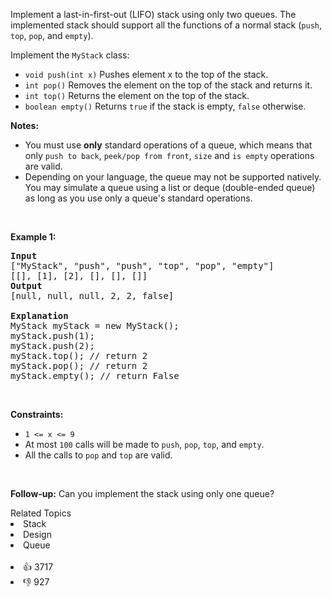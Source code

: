 <p>Implement a last-in-first-out (LIFO) stack using only two queues. The implemented stack should support all the functions of a normal stack (<code>push</code>, <code>top</code>, <code>pop</code>, and <code>empty</code>).</p>

<p>Implement the <code>MyStack</code> class:</p>

<ul> 
 <li><code>void push(int x)</code> Pushes element x to the top of the stack.</li> 
 <li><code>int pop()</code> Removes the element on the top of the stack and returns it.</li> 
 <li><code>int top()</code> Returns the element on the top of the stack.</li> 
 <li><code>boolean empty()</code> Returns <code>true</code> if the stack is empty, <code>false</code> otherwise.</li> 
</ul>

<p><b>Notes:</b></p>

<ul> 
 <li>You must use <strong>only</strong> standard operations of a queue, which means that only <code>push to back</code>, <code>peek/pop from front</code>, <code>size</code> and <code>is empty</code> operations are valid.</li> 
 <li>Depending on your language, the queue may not be supported natively. You may simulate a queue using a list or deque (double-ended queue) as long as you use only a queue's standard operations.</li> 
</ul>

<p>&nbsp;</p> 
<p><strong class="example">Example 1:</strong></p>

<pre>
<strong>Input</strong>
["MyStack", "push", "push", "top", "pop", "empty"]
[[], [1], [2], [], [], []]
<strong>Output</strong>
[null, null, null, 2, 2, false]

<strong>Explanation</strong>
MyStack myStack = new MyStack();
myStack.push(1);
myStack.push(2);
myStack.top(); // return 2
myStack.pop(); // return 2
myStack.empty(); // return False
</pre>

<p>&nbsp;</p> 
<p><strong>Constraints:</strong></p>

<ul> 
 <li><code>1 &lt;= x &lt;= 9</code></li> 
 <li>At most <code>100</code> calls will be made to <code>push</code>, <code>pop</code>, <code>top</code>, and <code>empty</code>.</li> 
 <li>All the calls to <code>pop</code> and <code>top</code> are valid.</li> 
</ul>

<p>&nbsp;</p> 
<p><strong>Follow-up:</strong> Can you implement the stack using only one queue?</p>

<div><div>Related Topics</div><div><li>Stack</li><li>Design</li><li>Queue</li></div></div><br><div><li>👍 3717</li><li>👎 927</li></div>